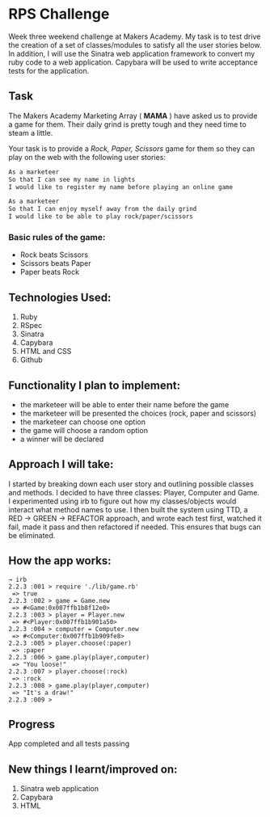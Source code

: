 # RPS Challenge

Week three weekend challenge at Makers Academy. My task is to test drive the creation of a set of classes/modules to satisfy all the user stories below. In addition, I will use the Sinatra web application framework to convert my ruby code to a web application. Capybara will be used to write acceptance tests for the application.

## Task

The Makers Academy Marketing Array ( **MAMA** ) have asked us to provide a game for them. Their daily grind is pretty tough and they need time to steam a little.

Your task is to provide a _Rock, Paper, Scissors_ game for them so they can play on the web with the following user stories:

```sh
As a marketeer
So that I can see my name in lights
I would like to register my name before playing an online game

As a marketeer
So that I can enjoy myself away from the daily grind
I would like to be able to play rock/paper/scissors
```

### Basic rules of the game:

- Rock beats Scissors
- Scissors beats Paper
- Paper beats Rock

## Technologies Used:

1. Ruby
2. RSpec
3. Sinatra
4. Capybara
5. HTML and CSS
3. Github

## Functionality I plan to implement:

- the marketeer will be able to enter their name before the game
- the marketeer will be presented the choices (rock, paper and scissors)
- the marketeer can choose one option
- the game will choose a random option
- a winner will be declared

## Approach I will take:

I started by breaking down each user story and outlining possible classes and methods. I decided to have three classes: Player, Computer and Game. I experimented using irb to figure out how my classes/objects would interact what method names to use. I then built the system using TTD, a RED -> GREEN -> REFACTOR approach, and wrote each test first, watched it fail, made it pass and then refactored if needed. This ensures that bugs can be eliminated.

## How the app works:

```
→ irb
2.2.3 :001 > require './lib/game.rb'
 => true
2.2.3 :002 > game = Game.new
 => #<Game:0x007ffb1b8f12e0>
2.2.3 :003 > player = Player.new
 => #<Player:0x007ffb1b901a50>
2.2.3 :004 > computer = Computer.new
 => #<Computer:0x007ffb1b909fe8>
2.2.3 :005 > player.choose(:paper)
 => :paper
2.2.3 :006 > game.play(player,computer)
 => "You loose!"
2.2.3 :007 > player.choose(:rock)
 => :rock
2.2.3 :008 > game.play(player,computer)
 => "It's a draw!"
2.2.3 :009 >
```

## Progress

App completed and all tests passing

## New things I learnt/improved on:

1. Sinatra web application
2. Capybara
3. HTML
